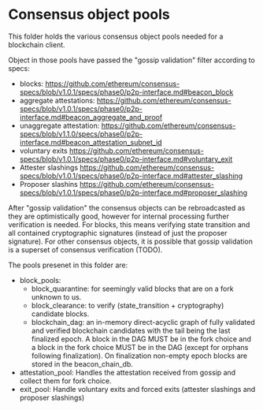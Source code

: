 # Consensus object pools

This folder holds the various consensus object pools needed for a blockchain client.

Object in those pools have passed the "gossip validation" filter according
to specs:
- blocks: https://github.com/ethereum/consensus-specs/blob/v1.0.1/specs/phase0/p2p-interface.md#beacon_block
- aggregate attestations: https://github.com/ethereum/consensus-specs/blob/v1.0.1/specs/phase0/p2p-interface.md#beacon_aggregate_and_proof
- unaggregate attestation: https://github.com/ethereum/consensus-specs/blob/v1.1.0/specs/phase0/p2p-interface.md#beacon_attestation_subnet_id
- voluntary exits https://github.com/ethereum/consensus-specs/blob/v1.0.1/specs/phase0/p2p-interface.md#voluntary_exit
- Attester slashings https://github.com/ethereum/consensus-specs/blob/v1.0.1/specs/phase0/p2p-interface.md#attester_slashing
- Proposer slashins https://github.com/ethereum/consensus-specs/blob/v1.0.1/specs/phase0/p2p-interface.md#proposer_slashing

After "gossip validation" the consensus objects can be rebroadcasted as they are optimistically good, however for internal processing further verification is needed.
For blocks, this means verifying state transition and all contained cryptographic signatures (instead of just the proposer signature).
For other consensus objects, it is possible that gossip validation is a superset of consensus verification (TODO).

The pools presenet in this folder are:
- block_pools:
  - block_quarantine: for seemingly valid blocks that are on a fork unknown to us.
  - block_clearance: to verify (state_transition + cryptography) candidate blocks.
  - blockchain_dag: an in-memory direct-acyclic graph of fully validated and verified blockchain candidates with the tail being the last finalized epoch. A block in the DAG MUST be in the fork choice and a block in the fork choice MUST be in the DAG (except for orphans following finalization). On finalization non-empty epoch blocks are stored in the beacon_chain_db.
- attestation_pool:
  Handles the attestation received from gossip and collect them for fork choice.
- exit_pool:
  Handle voluntary exits and forced exits (attester slashings and proposer slashings)
